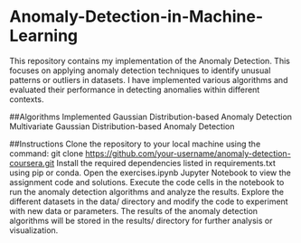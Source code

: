 # Anomaly-Detection-in-Machine-Learning
This repository contains my implementation of the Anomaly Detection. This focuses on applying anomaly detection techniques to identify unusual patterns or outliers in datasets. I have implemented various algorithms and evaluated their performance in detecting anomalies within different contexts.

##Algorithms Implemented
Gaussian Distribution-based Anomaly Detection
Multivariate Gaussian Distribution-based Anomaly Detection

##Instructions
Clone the repository to your local machine using the command: git clone https://github.com/your-username/anomaly-detection-coursera.git
Install the required dependencies listed in requirements.txt using pip or conda.
Open the exercises.ipynb Jupyter Notebook to view the assignment code and solutions.
Execute the code cells in the notebook to run the anomaly detection algorithms and analyze the results.
Explore the different datasets in the data/ directory and modify the code to experiment with new data or parameters.
The results of the anomaly detection algorithms will be stored in the results/ directory for further analysis or visualization.
